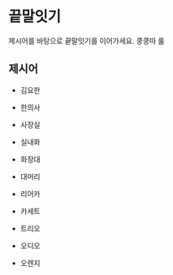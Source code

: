 # 끝말잇기

제시어를 바탕으로 끝말잇기를 이어가세요. 쿵쿵따 룰



## 제시어

- 김요한

* 한의사

* 사장실

* 실내화

* 화장대

* 대머리

* 리어카

* 카세트

* 트리오

* 오디오

* 오렌지
